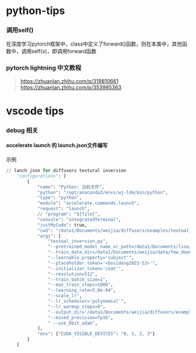 # python-tips

### 调用self()

在深度学习pytorch框架中，class中定义了forward()函数，则在本类中，其他函数中，调用self(x)，即调用forward函数

### pytorch lightning 中文教程
> https://zhuanlan.zhihu.com/p/319810661  
> https://zhuanlan.zhihu.com/p/353985363

# vscode tips

### debug 相关

#### accelerate launch 的 launch.json文件编写
示例  
```python 
// lanch json for diffusers textural inversion
    "configurations": [
        {
            "name": "Python: 当前文件",
            "python": "/opt/anaconda3/envs/wj-ldm/bin/python",
            "type": "python",
            "module": "accelerate.commands.launch",
            "request": "launch",
            // "program": "${file}",
            "console": "integratedTerminal",
            "justMyCode": true,
            "cwd": "/data1/Documents/weijia/diffusers/examples/textual_inversion",
            "args": [
                "textual_inversion.py",
                "--pretrained_model_name_or_path=/data1/Documents/lioo/stable-diffusion-finetune/diffusers/examples/textual_inversion/textual_inversion_bosideng",
                "--train_data_dir=/data1/Documents/weijia/data/few_downcoat",
                "--learnable_property='subject'",
                "--placeholder_token='<bosideng2022-52>'",
                "--initializer_token='coat'",
                "--resolution=512",   
                "--train_batch_size=1",  
                "--max_train_steps=1000",   
                "--learning_rate=5.0e-04", 
                "--scale_lr",   
                "--lr_scheduler='polynomial'",
                "--lr_warmup_steps=0",   
                "--output_dir='/data1/Documents/weijia/diffusers/examples/textual_inversion/textual_inversion_bosideng'", 
                "--mixed_precision=fp16",
                " --use_8bit_adam",
            ],
            "env": {"CUDA_VISIBLE_DEVICES": "0, 1, 2, 3"}
        }
    ]
```
